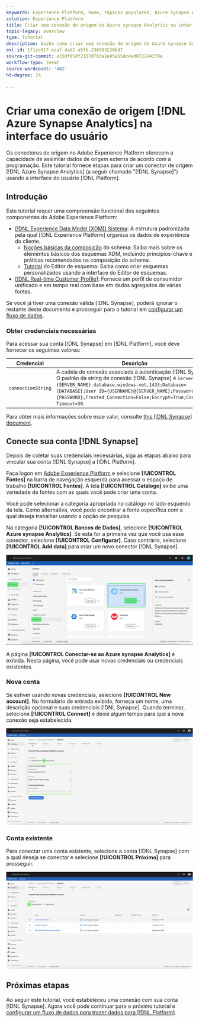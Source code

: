 ```yaml
---
keywords: Experience Platform, home, tópicos populares, Azure synapse Analytics, Synapse, sinapse, azure synapse analytics
solution: Experience Platform
title: Criar uma conexão de origem do Azure synapse Analytics na interface do usuário
topic-legacy: overview
type: Tutorial
description: Saiba como criar uma conexão de origem do Azure synapse Analytics (a seguir, "Synapse") usando a interface do usuário do Adobe Experience Platform.
exl-id: 1f1ce317-eaaf-4ad2-a5fb-236983220bd7
source-git-commit: e150f05df2107d7b3a2e95a55dc4ad072294279e
workflow-type: tm+mt
source-wordcount: '462'
ht-degree: 1%

---
```


# Criar uma conexão de origem [!DNL Azure Synapse Analytics] na interface do usuário

Os conectores de origem no Adobe Experience Platform oferecem a capacidade de assimilar dados de origem externa de acordo com a programação. Este tutorial fornece etapas para criar um conector de origem [!DNL Azure Synapse Analytics] (a seguir chamado &quot;[!DNL Synapse]&quot;) usando a interface do usuário [!DNL Platform].

## Introdução

Este tutorial requer uma compreensão funcional dos seguintes componentes do Adobe Experience Platform:

* [[!DNL Experience Data Model (XDM)] Sistema](../../../../../xdm/home.md): A estrutura padronizada pela qual  [!DNL Experience Platform] organiza os dados de experiência do cliente.
   * [Noções básicas da composição](../../../../../xdm/schema/composition.md) do schema: Saiba mais sobre os elementos básicos dos esquemas XDM, incluindo princípios-chave e práticas recomendadas na composição do schema.
   * [Tutorial](../../../../../xdm/tutorials/create-schema-ui.md) do Editor de esquema: Saiba como criar esquemas personalizados usando a interface do Editor de esquemas.
* [[!DNL Real-time Customer Profile]](../../../../../profile/home.md): Fornece um perfil de consumidor unificado e em tempo real com base em dados agregados de várias fontes.

Se você já tiver uma conexão válida [!DNL Synapse], poderá ignorar o restante deste documento e prosseguir para o tutorial em [configurar um fluxo de dados](../../dataflow/databases.md).

### Obter credenciais necessárias

Para acessar sua conta [!DNL Synapse] em [!DNL Platform], você deve fornecer os seguintes valores:

| Credencial | Descrição |
| ---------- | ----------- |
| `connectionString` | A cadeia de conexão associada à autenticação [!DNL Synapse]. O padrão da string de conexão [!DNL Synapse] é `Server=tcp:{SERVER_NAME}.database.windows.net,1433;Database={DATABASE};User ID={USERNAME}@{SERVER_NAME};Password={PASSWORD};Trusted_Connection=False;Encrypt=True;Connection Timeout=30`. |

Para obter mais informações sobre esse valor, consulte [this [!DNL Synapse] document](https://docs.microsoft.com/en-us/azure/data-factory/connector-azure-sql-data-warehouse).

## Conecte sua conta [!DNL Synapse]

Depois de coletar suas credenciais necessárias, siga as etapas abaixo para vincular sua conta [!DNL Synapse] a [!DNL Platform].

Faça logon em [Adobe Experience Platform](https://platform.adobe.com) e selecione **[!UICONTROL Fontes]** na barra de navegação esquerda para acessar o espaço de trabalho **[!UICONTROL Fontes]**. A tela **[!UICONTROL Catálogo]** exibe uma variedade de fontes com as quais você pode criar uma conta.

Você pode selecionar a categoria apropriada no catálogo no lado esquerdo da tela. Como alternativa, você pode encontrar a fonte específica com a qual deseja trabalhar usando a opção de pesquisa.

Na categoria **[!UICONTROL Bancos de Dados]**, selecione **[!UICONTROL Azure synapse Analytics]**. Se esta for a primeira vez que você usa esse conector, selecione **[!UICONTROL Configurar]**. Caso contrário, selecione **[!UICONTROL Add data]** para criar um novo conector [!DNL Synapse].

![](../../../../images/tutorials/create/azure-synapse-analytics/catalog.png)

A página **[!UICONTROL Conectar-se ao Azure synapse Analytics]** é exibida. Nesta página, você pode usar novas credenciais ou credenciais existentes.

### Nova conta

Se estiver usando novas credenciais, selecione **[!UICONTROL New account]**. No formulário de entrada exibido, forneça um nome, uma descrição opcional e suas credenciais [!DNL Synapse]. Quando terminar, selecione **[!UICONTROL Connect]** e deixe algum tempo para que a nova conexão seja estabelecida.

![](../../../../images/tutorials/create/azure-synapse-analytics/new.png)

### Conta existente

Para conectar uma conta existente, selecione a conta [!DNL Synapse] com a qual deseja se conectar e selecione **[!UICONTROL Próximo]** para prosseguir.

![](../../../../images/tutorials/create/azure-synapse-analytics/existing.png)

## Próximas etapas

Ao seguir este tutorial, você estabeleceu uma conexão com sua conta [!DNL Synapse]. Agora você pode continuar para o próximo tutorial e [configurar um fluxo de dados para trazer dados para [!DNL Platform]](../../dataflow/databases.md).
